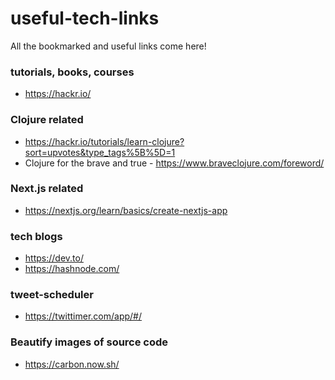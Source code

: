 # useful-tech-links

All the bookmarked and useful links come here!

### tutorials, books, courses

- https://hackr.io/

### Clojure related

- https://hackr.io/tutorials/learn-clojure?sort=upvotes&type_tags%5B%5D=1
- Clojure for the brave and true - https://www.braveclojure.com/foreword/

### Next.js related

- https://nextjs.org/learn/basics/create-nextjs-app

### tech blogs

- https://dev.to/
- https://hashnode.com/

### tweet-scheduler 

- https://twittimer.com/app/#/

### Beautify images of source code

- https://carbon.now.sh/
